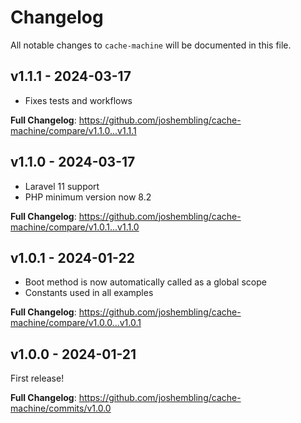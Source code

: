 # Changelog

All notable changes to `cache-machine` will be documented in this file.

## v1.1.1 - 2024-03-17

- Fixes tests and workflows

**Full Changelog**: https://github.com/joshembling/cache-machine/compare/v1.1.0...v1.1.1

## v1.1.0 - 2024-03-17

- Laravel 11 support
- PHP minimum version now 8.2

**Full Changelog**: https://github.com/joshembling/cache-machine/compare/v1.0.1...v1.1.0

## v1.0.1 - 2024-01-22

- Boot method is now automatically called as a global scope
- Constants used in all examples

**Full Changelog**: https://github.com/joshembling/cache-machine/compare/v1.0.0...v1.0.1

## v1.0.0 - 2024-01-21

First release!

**Full Changelog**: https://github.com/joshembling/cache-machine/commits/v1.0.0
